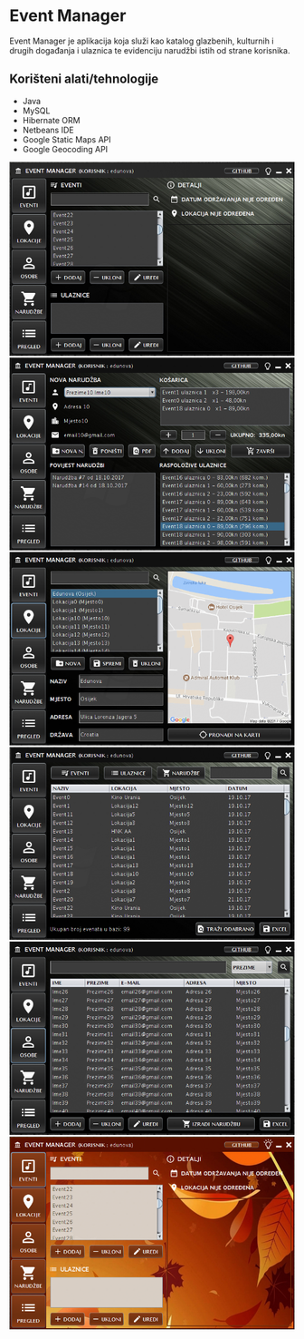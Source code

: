 # Event Manager

Event Manager je aplikacija koja služi kao katalog glazbenih, kulturnih i drugih događanja i ulaznica te evidenciju narudžbi istih od strane korisnika.

## Korišteni alati/tehnologije

* Java
* MySQL
* Hibernate ORM
* Netbeans IDE
* Google Static Maps API
* Google Geocoding API


![Alt text](screenshots/ss01.PNG?raw=true "events") ![Alt text](screenshots/ss04.PNG?raw=true "orders")
![Alt text](screenshots/ss02.PNG?raw=true "locations") ![Alt text](screenshots/ss05.PNG?raw=true "review")
![Alt text](screenshots/ss03.PNG?raw=true "customers") ![Alt text](screenshots/ss06.PNG?raw=true "alt_theme")
